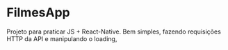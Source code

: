 # FilmesApp
 Projeto para praticar JS + React-Native. Bem simples, fazendo requisições HTTP da API e manipulando o loading,
